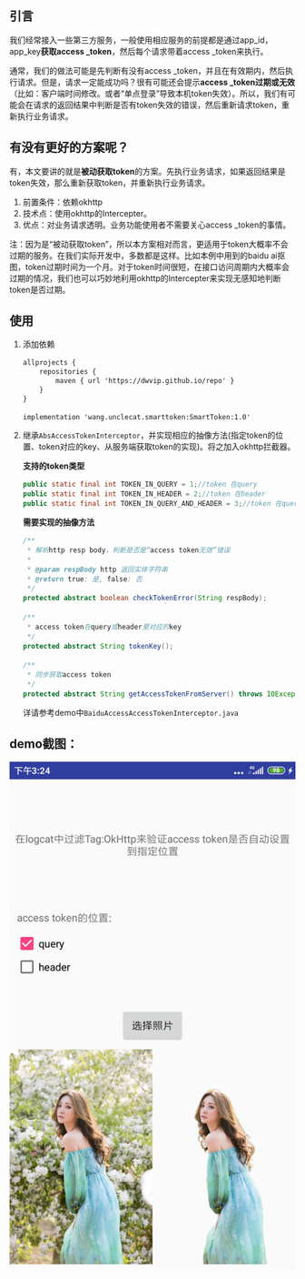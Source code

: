 ## 引言
我们经常接入一些第三方服务，一般使用相应服务的前提都是通过app_id，app_key**获取access _token**，然后每个请求带着access _token来执行。

通常，我们的做法可能是先判断有没有access _token，并且在有效期内，然后执行请求。但是，请求一定能成功吗？很有可能还会提示**access _token过期或无效**（比如：客户端时间修改。或者“单点登录”导致本机token失效）。所以，我们有可能会在请求的返回结果中判断是否有token失效的错误，然后重新请求token，重新执行业务请求。




## 有没有更好的方案呢？
有，本文要讲的就是**被动获取token**的方案。先执行业务请求，如果返回结果是token失效，那么重新获取token，并重新执行业务请求。

1. 前置条件：依赖okhttp
2. 技术点：使用okhttp的Intercepter。
3. 优点：对业务请求透明。业务功能使用者不需要关心access _token的事情。

注：因为是“被动获取token”，所以本方案相对而言，更适用于token大概率不会过期的服务。在我们实际开发中，多数都是这样。比如本例中用到的baidu ai抠图，token过期时间为一个月。对于token时间很短，在接口访问周期内大概率会过期的情况，我们也可以巧妙地利用okhttp的Intercepter来实现无感知地判断token是否过期。



## 使用

1. 添加依赖

    ```
    allprojects {
        repositories {
            maven { url 'https://dwvip.github.io/repo' }
        }
    }

    implementation 'wang.unclecat.smarttoken:SmartToken:1.0'
    ```

1. 继承`AbsAccessTokenInterceptor`，并实现相应的抽像方法(指定token的位置、token对应的key、从服务端获取token的实现)。将之加入okhttp拦截器。

    **支持的token类型**

    ```java
    public static final int TOKEN_IN_QUERY = 1;//token 在query
    public static final int TOKEN_IN_HEADER = 2;//token 在header
    public static final int TOKEN_IN_QUERY_AND_HEADER = 3;//token 在query和header同时存在
    ```

    **需要实现的抽像方法**

    ```java
    /**
     * 解析http resp body，判断是否是“access token无效”错误
     *
     * @param respBody http 返回实体字符串
     * @return true: 是, false: 否
     */
    protected abstract boolean checkTokenError(String respBody);
    
    /**
     * access token在query或header里对应的key
     */
    protected abstract String tokenKey();
    
    /**
     * 同步获取access token
     */
    protected abstract String getAccessTokenFromServer() throws IOException;
    ```

    

    详请参考demo中`BaiduAccessAccessTokenInterceptor.java`

    

## demo截图：

 <img src="./raw/Screenshot_2020-12-15-15-24-27-288_wang.unclecat.smarttoken.jpg" width = "600" />










